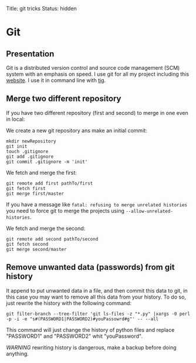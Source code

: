 Title: git tricks
Status: hidden

# Git

## Presentation

Git is a distributed version control and source code management
(SCM) system with an emphasis on speed.
I use git for all my project including this
[website](https://github.com/maggick/maggick.github.io).
I use it in command line with [tig](https://github.com/jonas/tig).


## Merge two different repository

If you have two different repository (first and second) to merge in one even in local:

We create a new git repository ans make an initial commit:

    mkdir newRepository
    git init
    touch .gitignore
    git add .gitignore
    git commit .gitignore -m 'init'

We fetch and merge the first:

    git remote add first pathTo/first
    git fetch first
    git merge first/master

If you have a message like `fatal: refusing to merge unrelated histories` you
need to force git to merge the projects using `--allow-unrelated-histories`.

We fetch and merge the second:

    git remote add second pathTo/second
    git fetch second
    git merge second/master

## Remove unwanted data (passwords) from git history

It append to put unwanted data in a file, and then commit this data to git, in
this case you may want to remove all this data from your history.
To do so, just rewrite the history with the following command:

    git filter-branch --tree-filter 'git ls-files -z "*.py" |xargs -0 perl -p -i -e "s#(PASSWORD1|PASSWORD2)#youPassowrd#g"' -- --all

This command will just change the history of python files and replace
"PASSWORD1" and "PASSWORD2" whit "youPassword".

*WARNING* rewriting history is dangerous, make a backup before doing anything.

